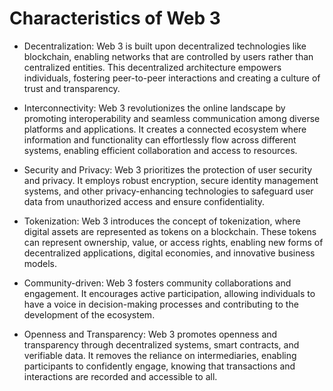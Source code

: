 # Characteristics of Web 3

- Decentralization: Web 3 is built upon decentralized technologies like blockchain, enabling networks that are controlled by users rather than centralized entities. This decentralized architecture empowers individuals, fostering peer-to-peer interactions and creating a culture of trust and transparency.

- Interconnectivity: Web 3 revolutionizes the online landscape by promoting interoperability and seamless communication among diverse platforms and applications. It creates a connected ecosystem where information and functionality can effortlessly flow across different systems, enabling efficient collaboration and access to resources.

- Security and Privacy: Web 3 prioritizes the protection of user security and privacy. It employs robust encryption, secure identity management systems, and other privacy-enhancing technologies to safeguard user data from unauthorized access and ensure confidentiality.

- Tokenization: Web 3 introduces the concept of tokenization, where digital assets are represented as tokens on a blockchain. These tokens can represent ownership, value, or access rights, enabling new forms of decentralized applications, digital economies, and innovative business models.

- Community-driven: Web 3 fosters community collaborations and engagement. It encourages active participation, allowing individuals to have a voice in decision-making processes and contributing to the development of the ecosystem.

- Openness and Transparency: Web 3 promotes openness and transparency through decentralized systems, smart contracts, and verifiable data. It removes the reliance on intermediaries, enabling participants to confidently engage, knowing that transactions and interactions are recorded and accessible to all.


